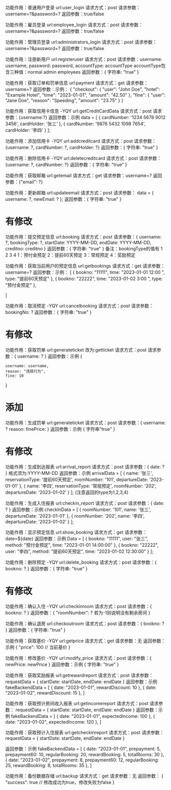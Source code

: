 功能作用：普通用户登录
url:user_login
请求方式：post
请求参数：username=?&password=?
返回参数：true/false

功能作用：雇员登录
url:employee_login
请求方式：post
请求参数：username=?&password=?
返回参数：true/false

功能作用：管理员登录
url:administrators_login
请求方式：post
请求参数：username=?&password=?
返回参数：true/false

功能作用：注册新用户
url:registeruser
请求方式：post
请求参数：username: username,
         password: password,
         accountType: accountType
accountType包含三种值：normal admin employees
返回参数：{
        字符串: "true"
}

功能作用：获取订单和罚单信息
url:payment
请求方式：get
请求参数：username=?
返回参数：示例：
{
    "checkout": {
        "user": "John Doe",
        "hotel": "Example Hotel",
        "time": "2023-01-01",
        "amount": "42.50"
    },
    "fine": {
        "user": "Jane Doe",
        "reason": "Speeding",
        "amount": "23.75"
    }
}


功能作用：获取信用卡信息 -YQY
url:getCreditCardData
请求方式：post
请求参数：{username:?}
返回参数：示例
data = [
           { cardNumber: '1234 5678 9012 3456', cardHolder: '张三' },
           { cardNumber: '9876 5432 1098 7654', cardHolder: '李四' }
       ];

功能作用：添加信用卡 -YQY
url:addcreditcard
请求方式：post
请求参数：{username: ?, cardNumber: ?, cardHolder: ?}
返回参数：{
        字符串: "true"
}

功能作用：删除信用卡 -YQY
url:deletecreditcard
请求方式：post
请求参数：{username: ?, cardNumber: ?}
返回参数：{
        字符串: "true"
}

功能作用：获取邮箱 
url:getemail
请求方式：get
请求参数：username=?
返回参数：{"email": ?}

功能作用：更新邮箱
url:updateemail
请求方式：post
请求参数： data = {
            username: ?,
            newEmail: ?
        };
返回参数：{
        字符串: "true"
}

# 有修改
功能作用：提交预定信息 
url:booking
请求方式：post
请求参数：{
            username: ?,
            bookingType: ?,
            startDate: YYYY-MM-DD,
            endDate: YYYY-MM-DD,
            creditno: creditno
        }
返回参数：{
    字符串: "true"
}
备注：bookingType的值有 1 2 3 4 
1：预付金预定
2：提前60天预定
3：常规预定
4：奖励预定


功能作用：获取当前用户的预定信息
url:getbookings
请求方式：get
请求参数：username=?
返回参数：示例：
[
   { bookno: "11111", time: "2023-01-01 12:00 ", type: "提前60天预定" },
   { bookno: "22222", time: "2023-01-02 3:00 ", type: "预付金预定" },
            
]

功能作用：取消预定 -YQY
url:cancelbooking
请求方式：post
请求参数：bookingNo: ?
返回参数：{
        字符串: "true"
}

# 有修改
功能作用：获取罚单
url:generateticket 改为:getticket
请求方式：post
请求参数：{ username: ? }
返回参数：示例
{
   
    username: username,
    reason: "违规行为",
    fine: 10
    
}

# 添加
功能作用：生成罚单
url:generateticket
请求方式：post
请求参数：{ username: ? 
            reason:
            finePrice: 
}
返回参数：示例
{
    字符串"true"
}

# 有修改
功能作用：生成到达报表
url:arrival_report
请求方式：post
请求参数：{ date: ? } 格式须为:YYYY-MM-DD
返回参数：示例
arrivalData = [
                { name: '张三', reservationType: '提前60天预定', roomNumber: '101', departureDate: '2023-01-01' },
                { name: '李四', reservationType: '常规预定', roomNumber: '202', departureDate: '2023-01-02' }
            ];  (注意返回的type为1,2,3,4)

功能作用：生成入住报表
url:checkin_report
请求方式：post
请求参数：{ date: ? }
返回参数：示例
checkInData = [
                { roomNumber: '101', name: '张三', departureDate: '2023-01-01' },
                { roomNumber: '202', name: '李四', departureDate: '2023-01-02' }
            ];

功能作用：显示预定信息
url:show_booking
请求方式：get
请求参数：date=${date}
返回参数：示例
Data = [
                {
                    bookno: "11111",
                    user: "张三",
                    method: "预付金预定",
                    time: "2023-01-01 14:00:00"
                },
                {
                    bookno: "22222",
                    user: "李四",
                    method: "提前60天预定",
                    time: "2023-01-02 12:30:00"
                }
            ];

功能作用：删除预定 -YQY
url:delete_booking
请求方式：post
请求参数：{ bookno: ? }
返回参数：{
        字符串: "true"
}

# 有修改
功能作用：确认入住 -YQY
url:checkinroom
请求方式：post
请求参数：{ bookno: ? }
返回参数：{
    "roomNumber": ? 
    若为-1则说明没有剩余房间
}

功能作用：确认退房
url:checkoutroom
请求方式：post
请求参数：{ bookno: ? }
返回参数：{
    字符串: "true"
}

功能作用：获取基价 -YQY
url:getprice
请求方式：get
请求参数：无
返回参数：示例
{
    "price": 100 // 当前基价
}

功能作用：修改基价 -YQY
url:modify_price
请求方式：post
请求参数：{ newPrice: newPrice }
返回参数：示例
{
        字符串: "true"
}


功能作用：获取奖励报表
url:getrewardreport
请求方式：post
请求参数：
requestData = {
                startDate: startDate,
                endDate: endDate
            }
返回参数：示例
fakeBackendData = [
                { date: "2023-01-01", rewardDiscount: 10 },
                { date: "2023-01-02", rewardDiscount: 15 },
            ]

功能作用：获取预计房间收入报表
url:getincomereport
请求方式：post
请求参数：
requestData = {
                startDate: startDate,
                endDate: endDate
            }
返回参数：示例
fakeBackendData = [
                { date: "2023-01-01", expectedIncome: 100 },
                { date: "2023-01-02", expectedIncome: 120 },
            ]

功能作用：获取预计入住报表
url:getcheckinreport
请求方式：post
请求参数：
requestData = {
                startDate: startDate,
                endDate: endDate
            }

返回参数：示例
fakeBackendData = [
                { date: "2023-01-01", prepayment: 5, prepayment60: 10, regularBooking: 20, rewardBooking: 5, totalRooms: 30 },
                { date: "2023-01-02", prepayment: 8, prepayment60: 12, regularBooking: 25, rewardBooking: 8, totalRooms: 35 },
            ]

功能作用：备份数据存储
url:backup
请求方式：get
请求参数：无
返回参数：
{
    "success": true // 修改成功为true，修改失败为false
}
